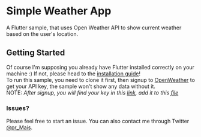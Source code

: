 # Simple Weather App

A Flutter sample, that uses Open Weather API to show current weather based on the user's location.

## Getting Started

Of course I'm supposing you already have Flutter installed correctly on your machine :)
If not, please head to the [installation guide](https://flutter.dev/docs/get-started/install)!
<br>
To run this sample, you need to clone it first, then signup to [OpenWeather](https://home.openweathermap.org/) to get your API key, the sample won't show any data without it. 
<br> NOTE: *After signup, you will find your key in this [link](https://home.openweathermap.org/api_keys), add it to this [file](https://github.com/pr-Mais/weather_app/blob/master/lib/key.dart)*

### Issues?
Please feel free to start an issue. You can also contact me through Twitter [@pr_Mais](https://twitter.com/pr_mais).
